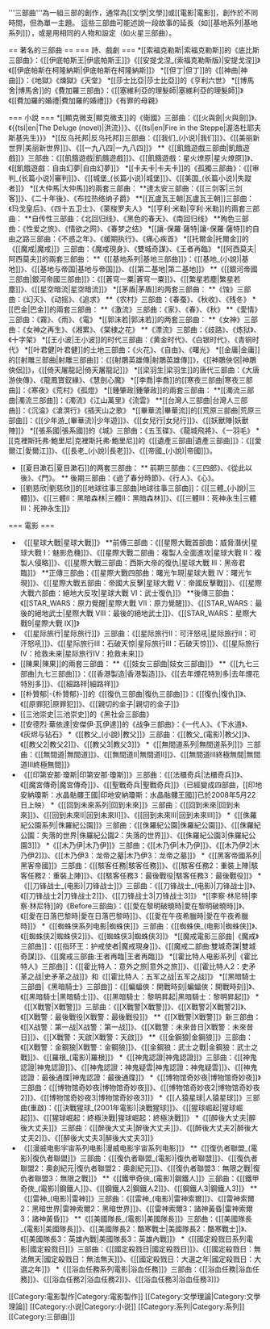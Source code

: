'''三部曲'''為一組三部的創作，通常為[[文學|文學]]或[[電影|電影]]，創作於不同時間，但為單一主題。
這些三部曲可能述說一段故事的延長（如[[基地系列|基地系列]]），或是用相同的人物和設定（如火星三部曲）。

== 著名的三部曲 ==
=== 詩、戲劇 ===
*[[索福克勒斯|索福克勒斯]]的《底比斯三部曲》：《[[伊底帕斯王|伊底帕斯王]]》《[[安提戈涅_(索福克勒斯版)|安提戈涅]]》《[[伊底帕斯在柯隆納斯|伊底帕斯在柯隆納斯]]》
*[[但丁|但丁]]的《[[神曲|神曲]]》：《地獄》《煉獄》《天堂》
*[[莎士比亞|莎士比亞]]的《亨利六世》
*[[博馬舍|博馬舍]]的《費加羅三部曲》：《[[塞維利亞的理髮師|塞維利亞的理髮師]]》《[[費加羅的婚禮|費加羅的婚禮]]》《有罪的母親》

=== 小說 ===
*[[顯克微支|顯克微支]]的《衛國》三部曲：《[[火與劍|火與劍]]》、《{{tsl|en|The Deluge (novel)|洪流}}》、《{{tsl|en|Fire in the Steppe|渥洛杜耶夫斯基先生}}》
*[[反乌托邦|反乌托邦]]三部曲：《[[我们_(小说)|我们]]》、《[[美丽新世界|美丽新世界]]》、《[[一九八四|一九八四]]》
**《[[飢餓遊戲三部曲|飢餓遊戲]]》三部曲：《[[飢餓遊戲|飢餓遊戲]]》、《[[飢餓遊戲：星火燎原|星火燎原]]》、《[[飢餓遊戲：自由幻夢|自由幻夢]]》
*[[卡夫卡|卡夫卡]]的《孤獨三部曲》：《[[审判_(长篇小说)|審判]]》、《[[城堡_(长篇小说)|城堡]]》、《[[美国_(长篇小说)|失蹤者]]》
*[[大仲馬|大仲馬]]的兩套三部曲：
**達太安三部曲：《[[三剑客|三剑客]]》、《二十年後》、《布拉热络纳子爵》
**[[瓦盧瓦王朝|瓦盧瓦王朝]]三部曲：《玛戈皇后》、《四十五卫士》、《蒙梭罗夫人》
*[[亨利·米勒|亨利·米勒]]的兩套三部曲：
**自传性三部曲：《北回归线》、《黑色的春天》、《南回归线》
**殉色三部曲：《性爱之旅》、《情欲之网》、《春梦之结》
*[[讓-保羅·薩特|讓-保羅·薩特]]的自由之路三部曲：《不惑之年》、《缓期执行》、《痛心疾首》
*[[托爾金|托爾金]]的《[[魔戒|魔戒]]》三部曲：《魔戒現身》、《雙城奇謀》、《王者再臨》
*[[阿西莫夫|阿西莫夫]]的兩套三部曲：
**《[[基地系列|基地三部曲]]》：《[[基地_(小說)|基地]]》、《[[基地与帝国|基地与帝国]]》、《[[第二基地|第二基地]]》
**《[[銀河帝國三部曲|銀河帝國三部曲]]》：《[[蒼穹一粟|蒼穹一粟]]》、《[[繁星若塵|繁星若塵]]》、《[[星空暗流|星空暗流]]》
*[[茅盾|茅盾]]的两套三部曲：
**《蚀》三部曲：《幻灭》、《动摇》、《追求》
**《农村》三部曲：《春蚕》、《秋收》、《残冬》
*[[巴金|巴金]]的兩套三部曲：
**《激流》三部曲：《家》、《春》、《秋》
**《愛情》三部曲：《霧》、《雨》、《電》
*[[郭沫若|郭沫若]]的两套三部曲：
**《女神》三部曲：《女神之再生》、《湘累》、《棠棣之花》
**《漂流》三部曲：《歧路》、《炼狱》、《十字架》
*[[王小波|王小波]]的时代三部曲：《黄金时代》、《白银时代》、《青铜时代》
*[[叶君健|叶君健]]的土地三部曲：《火花》、《自由》、《曙光》
*[[金庸|金庸]]的[[射雕三部曲|射雕三部曲]]：《[[射鵰英雄傳|射鵰英雄傳]]》，《[[神鵰俠侶|神鵰俠侶]]》，《[[倚天屠龍記|倚天屠龍記]]》
*[[梁羽生|梁羽生]]的唐代三部曲：《大唐游俠傳》、《龍鳳寶釵緣》、《慧劍心魔》
*[[李喬|李喬]]的[[寒夜三部曲|寒夜三部曲]]：《寒夜》《荒村》《孤燈》
*[[鍾肇政|鍾肇政]]的兩套三部曲：
**[[濁流三部曲|濁流三部曲]]：《濁流》《江山萬里》《流雲》
**[[台灣人三部曲|台灣人三部曲]]：《沉淪》《滄溟行》《插天山之歌》
*[[畢華流|畢華流]]的[[荒原三部曲|荒原三部曲]]：《[[少年游_(畢華流)|少年遊]]》、《[[女兒行|女兒行]]》、《[[妖獸陣|妖獸陣]]》
*[[張系國|張系國]]的《城》三部曲：《五玉碟》、《龍城飛將》、《一羽毛》
*[[克裡斯托弗·鮑里尼|克裡斯托弗·鮑里尼]]的《[[遺產三部曲|遺產三部曲]]》：《[[愛爾江|愛爾江]]》、《[[長老_(小說)|長老]]》、《[[帝國_(小說)|帝國]]》。
* [[夏目漱石|夏目漱石]]的两套三部曲：
** 前期三部曲：《三四郎》、《從此以後》、《門》。
** 後期三部曲：《過了春分時節》、《行人》、《心》。
* [[劉慈欣|劉慈欣]]的[[地球往事三部曲|地球往事三部曲]]：《[[三體_(小說)|三體]]》、《[[三體II：黑暗森林|三體II：黑暗森林]]》、《[[三體III：死神永生|三體III：死神永生]]》

=== 電影 ===
* 《[[星球大戰|星球大戰]]》
**前傳三部曲：《[[星際大戰首部曲：威脅潛伏|星球大戰 I：魅影危機]]》、《[[星際大戰二部曲：複製人全面進攻|星球大戰 II：複製人侵略]]》、《[[星際大戰三部曲：西斯大帝的復仇|星球大戰 III：黑帝君臨]]》
**正傳三部曲：《[[星際大戰四部曲：曙光乍現|星球大戰 IV：曙光乍現]]》、《[[星際大戰五部曲：帝國大反擊|星球大戰 V：帝國反擊戰]]》、《[[星際大戰六部曲：絕地大反攻|星球大戰 VI：武士復仇]]》
**後傳三部曲：《[[STAR_WARS：原力覺醒|星際大戰 VII：原力覺醒]]》、《[[STAR_WARS：最後的絕地武士|星際大戰 VIII：最後的絕地武士]]》、《[[STAR_WARS：星際大戰9|星際大戰 IX]]》
* 《[[星际旅行|星际旅行]]》三部曲：《[[星际旅行II：可汗怒吼|星际旅行II：可汗怒吼]]》、《[[星际旅行III：石破天惊|星际旅行III：石破天惊]]》、《[[星际旅行IV：抢救未来|星际旅行IV：抢救未来]]》
* [[陳果|陳果]]的兩套三部曲：
**《[[妓女三部曲|妓女三部曲]]》
**《[[九七三部曲|九七三部曲]]》：《[[香港製造|香港製造]]》、《[[去年煙花特別多|去年煙花特別多]]》、《[[細路祥|細路祥]]》
* [[朴贊郁|-{朴贊郁}-]]的《[[復仇三部曲|復仇三部曲]]》：《[[復仇|復仇]]》、《[[原罪犯|原罪犯]]》、《[[親切的金子|親切的金子]]》
* [[三池崇史|三池崇史]]的《黑社会三部曲》
* [[安德烈·華依達|安傑伊·瓦伊達]]的《战争三部曲》：《一代人》、《下水道》、《灰烬与钻石》
*《[[教父_(小說)|教父]]》三部曲：《[[教父_(電影)|教父]]》、《[[教父2|教父2]]》、《[[教父3|教父3]]》
*《[[無間道系列|無間道系列]]》三部曲：《[[無間道|無間道]]》、《[[無間道II|無間道II]]》、《[[無間道III終極無間|無間道III終極無間]]》
* 《[[印第安那·瓊斯|印第安那·瓊斯]]》三部曲：《[[法櫃奇兵|法櫃奇兵]]》、《[[魔宮傳奇|魔宮傳奇]]》、《[[聖戰奇兵|聖戰奇兵]]》（已經變成四部曲，[[印地安納瓊斯：水晶骷髏王國|印地安納瓊斯：水晶骷髏王國]]已於2008年5月22日上映）
*《[[回到未來系列|回到未來]]》三部曲：《[[回到未來|回到未來]]》、《[[回到未來II|回到未來II]]》、《[[回到未來III|回到未來III]]》
*《[[侏羅紀公園系列|侏羅紀公園]]》三部曲：《[[侏羅紀公園|侏羅紀公園]]》、《[[侏羅紀公園：失落的世界|侏羅紀公園2：失落的世界]]》、《[[侏羅紀公園3|侏羅紀公園3]]》
*《[[木乃伊|木乃伊]]》三部曲：《[[木乃伊|木乃伊]]》、《[[木乃伊2|木乃伊2]]》、《[[木乃伊3：龙帝之墓|木乃伊3：龙帝之墓]]》
*《[[黑客帝國系列|黑客帝國]]》三部曲：《[[駭客任務|駭客任務]]》、《[[駭客任務2：重裝上陣|駭客任務2：重裝上陣]]》、《[[駭客任務3：最後戰役|駭客任務3：最後戰役]]》
*《[[刀锋战士_(电影)|刀锋战士]]》三部曲：《[[刀锋战士_(电影)|刀锋战士]]》、《[[刀锋战士2|刀锋战士2]]》、《[[刀锋战士3|刀锋战士3]]》
*[[李察·林尼特|李察·林尼特]]的《Before三部曲》：《[[愛在黎明破曉時|愛在黎明破曉時]]》、《[[愛在日落巴黎時|愛在日落巴黎時]]》、《[[愛在午夜希臘時|愛在午夜希臘時]]》
*《[[蜘蛛侠系列电影|蜘蛛侠]]》三部曲：《[[蜘蛛侠_(电影)|蜘蛛侠]]》、《[[蜘蛛侠2|蜘蛛侠2]]》、《[[蜘蛛侠3|蜘蛛侠3]]》
*[[魔戒電影三部曲|《魔戒》三部曲]]：《[[指环王：护戒使者|魔戒現身]]》、《[[魔戒二部曲:雙城奇謀|雙城奇謀]]》、《[[魔戒三部曲:王者再臨|王者再臨]]》
*[[霍比特人电影系列|《霍比特人》三部曲]]：《[[霍比特人：意外之旅|意外之旅]]》、《[[霍比特人2：史矛革之战|史矛革之战]]》和《[[霍比特人：五军之战|五军之战]]》
*[[黑暗騎士三部曲|《黑暗騎士》三部曲]]：《[[蝙蝠俠：開戰時刻|蝙蝠俠：開戰時刻]]》、《[[黑暗騎士|黑暗騎士]]》、《[[黑暗騎士：黎明昇起|黑暗騎士：黎明昇起]]》
*《[[X戰警|X戰警]]》三部曲：《[[X戰警|X戰警]]》、《[[X戰警2|X戰警2]]》、《[[X戰警：最後戰役|X戰警：最後戰役]]》
**《[[X戰警|X戰警]]》新三部曲：《[[X战警：第一战|X战警：第一战]]》、《[[X戰警：未來昔日|X戰警：未來昔日]]》、《[[X戰警：天啟|X戰警：天啟]]》
**《[[金鋼狼|金鋼狼]]》三部曲：《[[X戰警：金鋼狼|X戰警：金鋼狼]]》、《[[金鋼狼：武士之戰|金鋼狼：武士之戰]]》、《[[羅根_(電影)|羅根]]》
*《[[神鬼認證|神鬼認證]]》三部曲：《[[神鬼認證|神鬼認證]]》、《[[神鬼認證：神鬼疑雲|神鬼認證：神鬼疑雲]]》、《[[神鬼認證：最後通牒|神鬼認證：最後通牒]]》
*《[[博物馆奇妙夜|博物馆奇妙夜]]》三部曲：《[[博物馆奇妙夜|博物馆奇妙夜]]》、《[[博物馆奇妙夜2|博物馆奇妙夜2]]》、《[[博物馆奇妙夜3|博物馆奇妙夜3]]》
*《[[人猿星球|人猿星球]]》三部曲(重啟)：《[[決戰猩球_(2001年電影)|決戰猩球]]》、《[[猩球崛起|猩球崛起]]》、《[[猩球崛起：終極決戰|猩球崛起：終極決戰]]》
*《[[醉後大丈夫|醉後大丈夫]]》三部曲：《[[醉後大丈夫|醉後大丈夫]]》、《[[醉後大丈夫2|醉後大丈夫2]]》、《[[醉後大丈夫3|醉後大丈夫3]]》
* 《[[漫威电影宇宙系列电影|漫威电影宇宙系列电影]]》
**《[[復仇者聯盟_(電影)|復仇者聯盟]]》三部曲：《[[復仇者聯盟_(電影)|復仇者聯盟]]》、《[[復仇者聯盟2：奧創紀元|復仇者聯盟2：奧創紀元]]》、《[[復仇者聯盟3：無限之戰|復仇者聯盟3：無限之戰]]》
**《[[鐵甲奇俠_(電影)|鋼鐵人]]》三部曲：《[[鐵甲奇俠_(電影)|鋼鐵人]]》、《[[鋼鐵人2|鋼鐵人2]]》、《[[鋼鐵人3|鋼鐵人3]]》
**《[[雷神_(电影)|雷神]]》三部曲：《[[雷神_(电影)|雷神索爾]]》、《[[雷神索爾2：黑暗世界|雷神索爾2：黑暗世界]]》、《[[雷神索爾3：諸神黃昏|雷神索爾3：諸神黃昏]]》
**《[[美國隊長_(電影)|美國隊長]]》三部曲：《[[美國隊長_(電影)|美國隊長]]》、《[[美國隊長2：酷寒戰士|美國隊長2：酷寒戰士]]》、《[[美國隊長3：英雄內戰|美國隊長3：英雄內戰]]》
*《[[國定殺戮日系列電影|國定殺戮日]]》三部曲：《[[國定殺戮日|國定殺戮日]]》、《[[國定殺戮日：無法無天|國定殺戮日：無法無天]]》、《[[國定殺戮日：大選之年|國定殺戮日：大選之年]]》
*《[[浴血任務系列電影|浴血任務]]》三部曲：《[[浴血任務|浴血任務]]》、《[[浴血任務2|浴血任務2]]》、《[[浴血任務3|浴血任務3]]》

[[Category:電影製作|Category:電影製作]]
[[Category:文學理論|Category:文學理論]]
[[Category:小说|Category:小说]]
[[Category:系列|Category:系列]]
[[Category:三部曲|]]